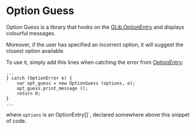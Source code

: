 # Option Guess

Option Guess is a library that hooks on the [GLib.OptionEntry][optionentry] and displays colourful messages.

Moreover, if the user has specified an incorrect option, it will suggest the closest option available.

To use it, simply add this lines when catching the error from [OptionEntry]:

``` vala
...
} catch (OptionError e) {
	var opt_guess = new OptionGuess (options, e);
	opt_guess.print_message ();
	return 0;
}
...
```
where `options` is an OptionEntry[]`, declared somewhere above this snippet of code.

[optionentry]:https://valadoc.org/glib-2.0/GLib.OptionEntry.html
